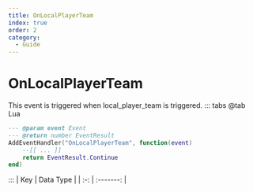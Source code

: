 ```yaml
---
title: OnLocalPlayerTeam
index: true
order: 2
category:
  - Guide
---
```


# OnLocalPlayerTeam
This event is triggered when local_player_team is triggered.
::: tabs
@tab Lua
```lua
--- @param event Event
--- @return number EventResult
AddEventHandler("OnLocalPlayerTeam", function(event)
    --[[ ... ]]
    return EventResult.Continue
end)
```

:::
| Key | Data Type |
| :-: | :-------: |